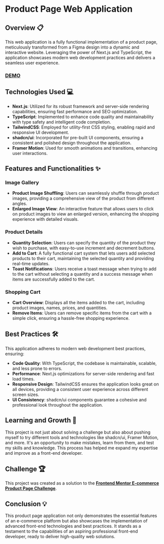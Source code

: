 # Product Page Web Application

## Overview 📋

This web application is a fully functional implementation of a product page, meticulously transformed from a Figma design into a dynamic and interactive website. Leveraging the power of Next.js and TypeScript, the application showcases modern web development practices and delivers a seamless user experience.

### **[DEMO](https://fem-ecomm-product-page.vercel.app/)**

## Technologies Used 💻

- **Next.js**: Utilized for its robust framework and server-side rendering capabilities, ensuring fast performance and SEO optimization.
- **TypeScript**: Implemented to enhance code quality and maintainability with type safety and intelligent code completion.
- **TailwindCSS**: Employed for utility-first CSS styling, enabling rapid and responsive UI development.
- **shadcn/ui**: Incorporated for pre-built UI components, ensuring a consistent and polished design throughout the application.
- **Framer Motion**: Used for smooth animations and transitions, enhancing user interactions.

## Features and Functionalities ✨

### Image Gallery

- **Product Image Shuffling**: Users can seamlessly shuffle through product images, providing a comprehensive view of the product from different angles.
- **Enlarged Image View**: An interactive feature that allows users to click on product images to view an enlarged version, enhancing the shopping experience with detailed visuals.

### Product Details

- **Quantity Selection**: Users can specify the quantity of the product they wish to purchase, with easy-to-use increment and decrement buttons.
- **Add to Cart**: A fully functional cart system that lets users add selected products to their cart, maintaining the selected quantity and providing real-time updates.
- **Toast Notifications**: Users receive a toast message when trying to add to the cart without selecting a quantity and a success message when items are successfully added to the cart.

### Shopping Cart

- **Cart Overview**: Displays all the items added to the cart, including product images, names, prices, and quantities.
- **Remove Items**: Users can remove specific items from the cart with a simple click, ensuring a hassle-free shopping experience.
<!-- - **Checkout**: A checkout button that guides users to complete their purchase, demonstrating a seamless end-to-end user journey. -->

## Best Practices 🛠️

This application adheres to modern web development best practices, ensuring:

- **Code Quality**: With TypeScript, the codebase is maintainable, scalable, and less prone to errors.
- **Performance**: Next.js optimizations for server-side rendering and fast load times.
- **Responsive Design**: TailwindCSS ensures the application looks great on all devices, providing a consistent user experience across different screen sizes.
- **UI Consistency**: shadcn/ui components guarantee a cohesive and professional look throughout the application.

## Learning and Growth 🌱

This project is not just about solving a challenge but also about pushing myself to try different tools and technologies like shadcn/ui, Framer Motion, and more. It's an opportunity to make mistakes, learn from them, and test my skills and knowledge. This process has helped me expand my expertise and improve as a front-end developer.

## Challenge 🏆

This project was created as a solution to the **<a href="https://www.frontendmentor.io/challenges/ecommerce-product-page-UPsZ9MJp6" target="_blank">Frontend Mentor E-commerce Product Page Challenge</a>**.

## Conclusion 💡

This product page application not only demonstrates the essential features of an e-commerce platform but also showcases the implementation of advanced front-end technologies and best practices. It stands as a testament to the capabilities of an aspiring professional front-end developer, ready to deliver high-quality web solutions.
